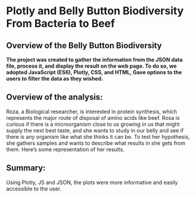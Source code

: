 # Plotly and Belly Button Biodiversity From Bacteria to Beef

## Overview of the Belly Button Biodiversity
**The project was created to gather the information from the JSON data file, process it, 
and display the result on the web page.  To do so, we adopted JavaScript (ES6), Plotly, CSS, and HTML, Gave options to the users to filter the data as they wished.**

## Overview of the analysis:
Roza, a Biological researcher, is interested in protein synthesis, which represents the major route of disposal of amino acids like beef. Rosa is curious if there 
is a microorganism close to us growing in us that might supply the next best taste, and she wants to study in our belly and see if there is any organism like what 
she thinks it can be. To test her hypothesis, she gathers samples and wants to describe what results in she gets from them. Here’s some representation of her results.  


## Summary:
Using Plotly, JS and JSON, the plots were more informative and easily accessible to the user.


